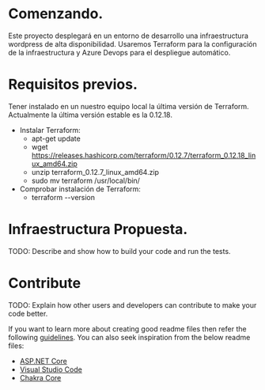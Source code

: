 # Comenzando.
Este proyecto desplegará en un entorno de desarrollo una infraestructura wordpress de alta disponibilidad. Usaremos Terraform para la configuración de la infraestructura y Azure Devops para el despliegue automático.
# Requisitos previos.
Tener instalado en un nuestro equipo local la última versión de Terraform. Actualmente la última versión estable es la 0.12.18.
*	Instalar Terraform:
    * apt-get update
    * wget https://releases.hashicorp.com/terraform/0.12.7/terraform_0.12.18_linux_amd64.zip
    * unzip terraform_0.12.7_linux_amd64.zip
    * sudo mv terraform /usr/local/bin/
*   Comprobar instalación de Terraform:
    * terraform --version 
    
# Infraestructura Propuesta.
TODO: Describe and show how to build your code and run the tests. 

# Contribute
TODO: Explain how other users and developers can contribute to make your code better. 

If you want to learn more about creating good readme files then refer the following [guidelines](https://docs.microsoft.com/en-us/azure/devops/repos/git/create-a-readme?view=azure-devops). You can also seek inspiration from the below readme files:
- [ASP.NET Core](https://github.com/aspnet/Home)
- [Visual Studio Code](https://github.com/Microsoft/vscode)
- [Chakra Core](https://github.com/Microsoft/ChakraCore)